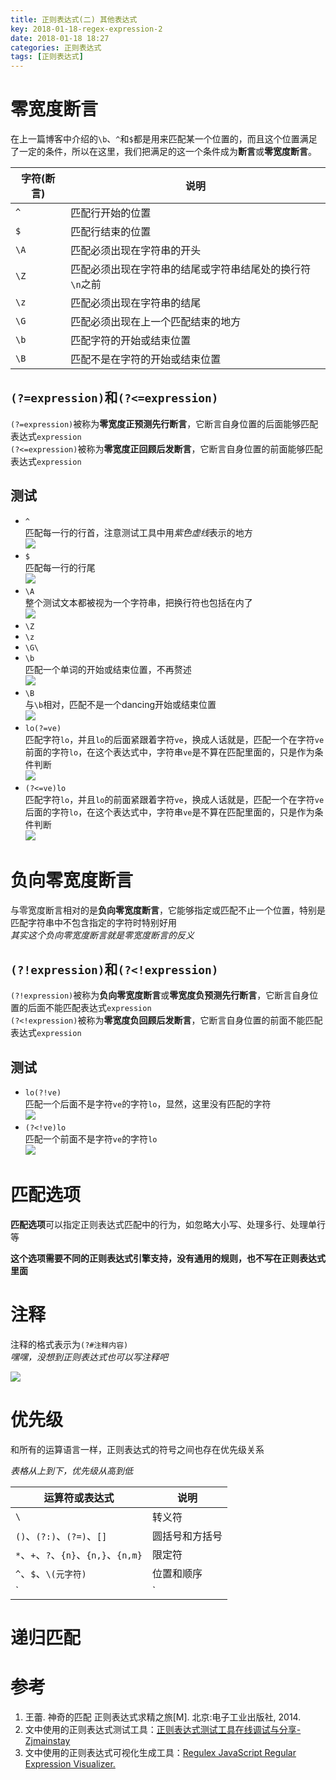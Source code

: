 ```yaml
---
title: 正则表达式(二) 其他表达式
key: 2018-01-18-regex-expression-2
date: 2018-01-18 18:27
categories: 正则表达式
tags: [正则表达式]
---
```



# 零宽度断言
在上一篇博客中介绍的`\b`、`^`和`$`都是用来匹配某一个位置的，而且这个位置满足了一定的条件，所以在这里，我们把满足的这一个条件成为**断言**或**零宽度断言**。

| 字符(断言) | 说明 |
| --- | --- |
| `^`   | 匹配行开始的位置 |
| `$`   | 匹配行结束的位置 |
| `\A`  | 匹配必须出现在字符串的开头 |
| `\Z`  | 匹配必须出现在字符串的结尾或字符串结尾处的换行符`\n`之前 |
| `\z`  | 匹配必须出现在字符串的结尾 |
| `\G`  | 匹配必须出现在上一个匹配结束的地方 |
| `\b`  | 匹配字符的开始或结束位置 |
| `\B`  | 匹配不是在字符的开始或结束位置 |

## `(?=expression)`和`(?<=expression)`
`(?=expression)`被称为**零宽度正预测先行断言**，它断言自身位置的后面能够匹配表达式`expression`  
`(?<=expression)`被称为**零宽度正回顾后发断言**，它断言自身位置的前面能够匹配表达式`expression`  

## 测试

- `^`  
匹配每一行的行首，注意测试工具中用*紫色虚线*表示的地方  
![][1]
- `$`  
匹配每一行的行尾  
![][2]
- `\A`  
整个测试文本都被视为一个字符串，把换行符也包括在内了  
![][3]
- `\Z`  
- `\z`  
- `\G\`  
- `\b`  
匹配一个单词的开始或结束位置，不再赘述  
![][4]
- `\B`  
与`\b`相对，匹配不是一个dancing开始或结束位置  
![][5]
- `lo(?=ve)`  
匹配字符`lo`，并且`lo`的后面紧跟着字符`ve`，换成人话就是，匹配一个在字符`ve`前面的字符`lo`，在这个表达式中，字符串`ve`是不算在匹配里面的，只是作为条件判断  
![][6]
- `(?<=ve)lo`  
匹配字符`lo`，并且`lo`的前面紧跟着字符`ve`，换成人话就是，匹配一个在字符`ve`后面的字符`lo`，在这个表达式中，字符串`ve`是不算在匹配里面的，只是作为条件判断  
![][7]

# 负向零宽度断言
与零宽度断言相对的是**负向零宽度断言**，它能够指定或匹配不止一个位置，特别是匹配字符串中不包含指定的字符时特别好用  
*其实这个负向零宽度断言就是零宽度断言的反义*

## `(?!expression)`和`(?<!expression)`
`(?!expression)`被称为**负向零宽度断言**或**零宽度负预测先行断言**，它断言自身位置的后面不能匹配表达式`expression`  
`(?<!expression)`被称为**零宽度负回顾后发断言**，它断言自身位置的前面不能匹配表达式`expression`  

## 测试
- `lo(?!ve)`  
匹配一个后面不是字符`ve`的字符`lo`，显然，这里没有匹配的字符  
![][8]
- `(?<!ve)lo`  
匹配一个前面不是字符`ve`的字符`lo`  
![][9]

# 匹配选项
**匹配选项**可以指定正则表达式匹配中的行为，如忽略大小写、处理多行、处理单行等

**这个选项需要不同的正则表达式引擎支持，没有通用的规则，也不写在正则表达式里面**

# 注释
注释的格式表示为`(?#注释内容)`  
*嘿嘿，没想到正则表达式也可以写注释吧*

![][10]

# 优先级
和所有的运算语言一样，正则表达式的符号之间也存在优先级关系

*表格从上到下，优先级从高到低*  

| 运算符或表达式 | 说明 |
| --- | --- |
| `\` | 转义符 |
| `()`、`(?:)`、`(?=)`、`[]` | 圆括号和方括号 |
| `*`、`+`、`?`、`{n}`、`{n,}`、`{n,m}` | 限定符 |
| `^`、`$`、`\(元字符)` | 位置和顺序 |
| `|` | “或”运算     |

# 递归匹配

# 参考
1. 王蕾. 神奇的匹配 正则表达式求精之旅[M]. 北京:电子工业出版社, 2014.
2. 文中使用的正则表达式测试工具：[正则表达式测试工具在线调试与分享-Zjmainstay](http://regex.zjmainstay.cn/)
3. 文中使用的正则表达式可视化生成工具：[Regulex JavaScript Regular Expression Visualizer.](https://jex.im/regulex/)


  [1]: https://xiaoshujiang-1251968084.cos.ap-guangzhou.myqcloud.com/xiaoshujiang/正则表达式(二)_其他表达式/eb7bba88c4749cd721facd091c52bce3.png
  [2]: https://xiaoshujiang-1251968084.cos.ap-guangzhou.myqcloud.com/xiaoshujiang/正则表达式(二)_其他表达式/a8d03615d18d774191767bbbdeed7bb7.png
  [3]: https://xiaoshujiang-1251968084.cos.ap-guangzhou.myqcloud.com/xiaoshujiang/正则表达式(二)_其他表达式/42ca1f2736f166c52853561a43e5a81a.png
  [4]: https://xiaoshujiang-1251968084.cos.ap-guangzhou.myqcloud.com/xiaoshujiang/正则表达式(二)_其他表达式/3fed70d7f5aa5dabf59a2bf84489713c.png
  [5]: https://xiaoshujiang-1251968084.cos.ap-guangzhou.myqcloud.com/xiaoshujiang/正则表达式(二)_其他表达式/2289b6573f4cd0d792ab3f87d24e7a19.png
  [6]: https://xiaoshujiang-1251968084.cos.ap-guangzhou.myqcloud.com/xiaoshujiang/正则表达式(二)_其他表达式/55d6ff358e19c11d0c4311d54c0c2481.png
  [7]: https://xiaoshujiang-1251968084.cos.ap-guangzhou.myqcloud.com/xiaoshujiang/正则表达式(二)_其他表达式/ea08ba533e86cdc59a0247559256aa19.png
  [8]: https://xiaoshujiang-1251968084.cos.ap-guangzhou.myqcloud.com/xiaoshujiang/正则表达式(二)_其他表达式/e5fadbe2427b58305ae29d30ed53cbe9.png
  [9]: https://xiaoshujiang-1251968084.cos.ap-guangzhou.myqcloud.com/xiaoshujiang/正则表达式(二)_其他表达式/f81a2d7466d1040cd5ff3f6c33b7aa7c.png
  [10]: https://xiaoshujiang-1251968084.cos.ap-guangzhou.myqcloud.com/xiaoshujiang/正则表达式(二)_其他表达式/68440800cfb9b4c2d98d59ece0859d5a.png
